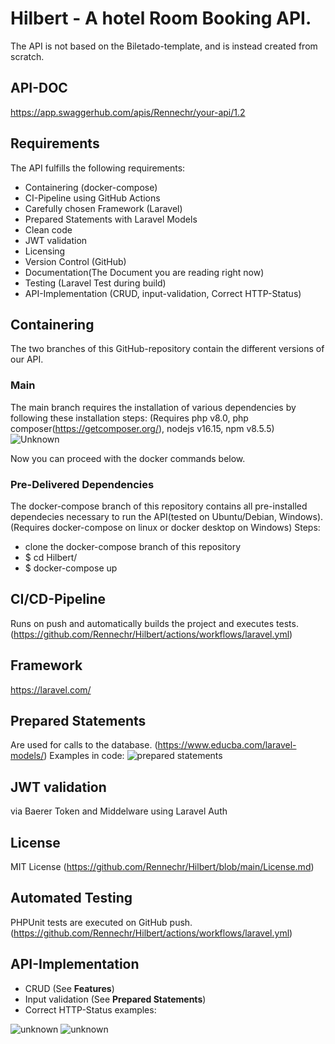 # Hilbert - A hotel Room Booking API.

The API is not based on the Biletado-template, and is instead created from scratch.

## API-DOC
https://app.swaggerhub.com/apis/Rennechr/your-api/1.2
## Requirements

The API fulfills the following requirements:
- Containering (docker-compose)
- CI-Pipeline using GitHub Actions
- Carefully chosen Framework (Laravel)
- Prepared Statements with Laravel Models
- Clean code
- JWT validation
- Licensing
- Version Control (GitHub)
- Documentation(The Document you are reading right now)
- Testing (Laravel Test during build)
- API-Implementation (CRUD, input-validation, Correct HTTP-Status)

## Containering
The two branches of this GitHub-repository contain the different versions of our API. 


### Main
The main branch requires the installation of various dependencies by following these installation steps:
(Requires php v8.0, php composer(https://getcomposer.org/), nodejs v16.15, npm v8.5.5)
![Unknown](https://user-images.githubusercontent.com/63658119/171259764-76a652a3-49f2-4599-922a-d696b1eb63d9.jpeg)

Now you can proceed with the docker commands below.

### Pre-Delivered Dependencies
The docker-compose branch of this repository contains all pre-installed dependecies necessary to run the API(tested on Ubuntu/Debian, Windows).
(Requires docker-compose on linux or docker desktop on Windows)
Steps:
- clone the docker-compose branch of this repository
- $ cd Hilbert/
- $ docker-compose up

## CI/CD-Pipeline
Runs on push and automatically builds the project and executes tests. (https://github.com/Rennechr/Hilbert/actions/workflows/laravel.yml)

## Framework
https://laravel.com/

## Prepared Statements
Are used for calls to the database. (https://www.educba.com/laravel-models/)
Examples in code:
![prepared statements](https://user-images.githubusercontent.com/63658119/171256438-31842880-36bc-46c3-82bc-f35026f77dcf.png)

## JWT validation
via Baerer Token and Middelware using Laravel Auth

## License
MIT License (https://github.com/Rennechr/Hilbert/blob/main/License.md)

## Automated Testing
PHPUnit tests are executed on GitHub push. (https://github.com/Rennechr/Hilbert/actions/workflows/laravel.yml)

## API-Implementation
- CRUD (See **Features**)
- Input validation (See **Prepared Statements**)
- Correct HTTP-Status examples:

![unknown](https://user-images.githubusercontent.com/63658119/171257916-a4aea066-7b24-467f-9eb7-eb11b35db600.png)
![unknown](https://user-images.githubusercontent.com/63658119/171258038-a5934802-47c1-463f-b1e5-24c47a2ea9b4.png)
